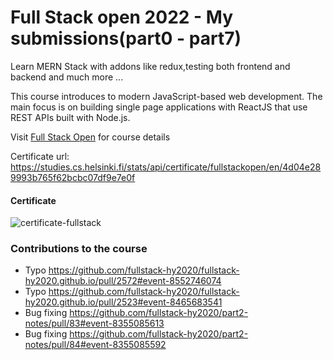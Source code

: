 # Full Stack open 2022 - My submissions(part0 - part7)

Learn MERN Stack with addons like redux,testing both frontend and backend and much more ... 

This course  introduces  to modern JavaScript-based web development. The main focus is on building single page applications with ReactJS that use REST APIs built with Node.js. 

Visit [Full Stack Open](https://fullstackopen.com/en/) for course details

Certificate url: https://studies.cs.helsinki.fi/stats/api/certificate/fullstackopen/en/4d04e289993b765f62bcbc07df9e7e0f

#### Certificate
![certificate-fullstack](https://user-images.githubusercontent.com/91388306/221948006-874bad68-53c5-477d-96c0-a969ddca3d19.png)
### Contributions to the course
- Typo https://github.com/fullstack-hy2020/fullstack-hy2020.github.io/pull/2572#event-8552746074
- Typo https://github.com/fullstack-hy2020/fullstack-hy2020.github.io/pull/2523#event-8465683541
- Bug fixing https://github.com/fullstack-hy2020/part2-notes/pull/83#event-8355085613
- Bug fixing https://github.com/fullstack-hy2020/part2-notes/pull/84#event-8355085592
